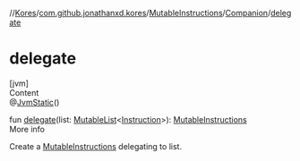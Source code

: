 //[Kores](../../../index.md)/[com.github.jonathanxd.kores](../../index.md)/[MutableInstructions](../index.md)/[Companion](index.md)/[delegate](delegate.md)



# delegate  
[jvm]  
Content  
@[JvmStatic](https://kotlinlang.org/api/latest/jvm/stdlib/kotlin.jvm/-jvm-static/index.html)()  
  
fun [delegate](delegate.md)(list: [MutableList](https://kotlinlang.org/api/latest/jvm/stdlib/kotlin.collections/-mutable-list/index.html)<[Instruction](../../-instruction/index.md)>): [MutableInstructions](../index.md)  
More info  


Create a [MutableInstructions](../index.md) delegating to list.

  



